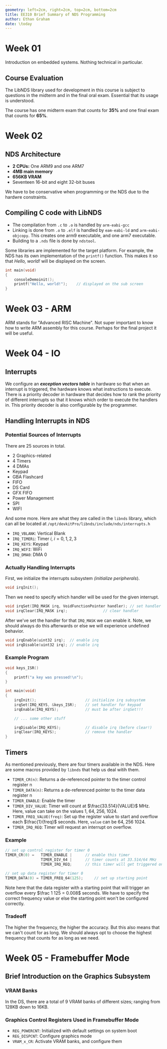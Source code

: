 ```yaml
---
geometry: left=2cm, right=2cm, top=2cm, bottom=2cm
title: EE310 Brief Summary of NDS Programming
author: Ethan Graham
date: \today
---
```


# Week 01
Introduction on embedded systems. Nothing technical in particular.

## Course Evaluation
The LibNDS library used for development in this course is subject to questions
in the midterm and in the final oral exam. Essential that its usage is
understood.

The course has one midterm exam that counts for **35%** and one final exam
that counts for **65%**.

# Week 02

## NDS Architecture

- **2 CPUs:** One ARM9 and one ARM7
- **4MB main memory**
- **656KB VRAM**
- Seventeen 16-bit and eight 32-bit buses

We have to be conservative when programming or the NDS due to the hardwre
constraints.

## Compiling C code with LibNDS

- The compilation from `.c` to `.o` is handled by `arm-eabi-gcc`
- Linking is done from `.o` to `.elf` is handled by `eam-eabi-ld` and
`arm-eabi-objcopy`. This creates one arm9 executable, and one arm7 executable.
- Building to a `.nds` file is done by `ndstool`.

Some libraries are implemented for the target platform. For example, the NDS
has its own implementation of the `printf()` function. This makes it so that
*Hello, world!* will be displayed on the screen.

```C
int main(void)
{
	consoleDemoinit();
	printf("Hello, world!");	// displayed on the sub screen
}
```

# Week 03 - ARM
ARM stands for "Advanced RISC Machine". Not super important to know how to
write ARM assembly for this course. Perhaps for the final project it will
be useful.

# Week 04 - IO

## Interrupts
We configure an ***exception vectors table*** in hardware so that when an 
interrupt is triggered, the hardware knows what instructions to execute. There
is a priority decoder in hardware that decides how to rank the priority of
different interrupts so that it knows which order to execute the handlers in.
This priority decoder is also configurable by the programmer.

## Handling Interrupts in NDS

### Potential Sources of Interrupts
There are 25 sources in total.

- 2 Graphics-related
- 4 Timers
- 4 DMAs
- Keypad
- GBA Flashcard
- FIFO
- DS Card
- GFX FIFO
- Power Management
- SPI
- WIFI

And some more. Here are what they are called in the `libnds` library, which
can all be located at `/opt/devkitPro/libnds/include/nds/interrupts.h`

- `IRQ_VBLANK`: Vertical Blank
- `IRQ_TIMERi`: Timer $i$, $i = 0, 1, 2, 3$
- `IRQ_KEYS`: Keypad
- `IRQ_WIFI`: WiFi
- `IRQ_DMA0`: DMA 0

### Actually Handling Interrupts
First, we initialize the interrupts subsystem *(initialize peripherals*).
```C
void irqInit();
``` 

Then we need to specify which handler will be used for the given interrupt.

```C
void irqSet(IRQ_MASK irq, VoidFunctionPointer handler); // set handler
void irqClear(IRQ_MASK irq); 				// clear handler
```

After we've set the handler for that `IRQ_MASK` we can enable it. Note,
we should always do this afterwards or else we will experience undefined
behavior.

```C
void irqEnable(uint32 irq);  // enable irq
void irqDisable(uint32 irq); // enable irq
```

### Example Program
```C
void keys_ISR()
{
	printf("a key was pressed!\n");
}

int main(void)
{
	irqInit();						// initialize irq subsystem
	irqSet(IRQ_KEYS, &keys_ISR);	// set handler for keypad
	irqEnable(IRQ_KEYS);			// must be after irqSet!!!

	// ... some other stuff

	irqDisable(IRQ_KEYS);			// disable irq (before clear!)
	irqClear(IRQ_KEYS);				// remove the handler
}
```

## Timers
As mentioned previously, there are four timers available in the NDS. Here
are some macros provided by `libnds` that help us deal witih them.

- `TIMER_CR(n)`: Returns a de-referenced pointer to the timer control register n
- `TIMER_DATA(n)`: Returns a de-referenced pointer to the timer data register n
- `TIMER_ENABLE`: Enable the timer
- `TIMER_DIV_VALUE`: Timer will count at $\frac{33.514}{VALUE}$ MHz. Here, value
can take on the values $1, \; 64, \; 256, \; 1024$.
- `TIMER_FREQ_VALUE(freq)`: Set up the register value to start and overflow each
$\frac{1}{freq}$ seconds. Here, `value` can be $64, \; 256\; 1024$.
- `TIMER_IRQ_REQ`: Timer will request an interrupt on overflow.

### Example
```C
// set up control register for timer 0
TIMER_CR(0) = 	TIMER_ENABLE | 		// enable this timer 
				TIMER_DIV_64 | 		// timer counts at 33.514/64 MHz
				TIMER_IRQ_REQ; 		// this timer will get triggered on overflow

// set up data register for timer 0
TIMER_DATA(0) = TIMER_FREQ_64(125); 	// set up starting point
```

Note here that the data register with a starting point that will trigger an
overflow every $\frac 1 125 = 0.008$ seconds. We have to specify the correct
frequency value or else the starting point won't be configured correctly.

### Tradeoff
The higher the frequency, the higher the accuracy. But this also means that
we can't count for as long. We should always opt to choose the highest 
frequency that counts for as long as we need.

# Week 05 - Framebuffer Mode

## Brief Introduction on the Graphics Subsystem

### VRAM Banks
In the DS, there are a total of 9 VRAM banks of different sizes; ranging from
128KB down to 16KB.

### Graphics Control Registers Used in Framebuffer Mode
- `REG_POWERCNT`: Initialized with default settings on system boot
- `REG_DISPCNT`: Configure graphics mode
- `VRAM_x_CR`: Activate VRAM banks, and configure them


